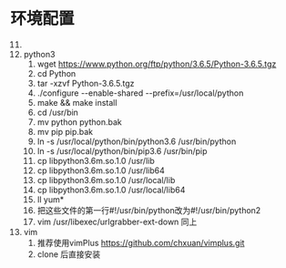 # 环境配置
   11. 
2. python3
   1. wget https://www.python.org/ftp/python/3.6.5/Python-3.6.5.tgz
   2. cd Python
   3. tar -xzvf Python-3.6.5.tgz
   4. ./configure  --enable-shared --prefix=/usr/local/python
   5. make && make install
   6. cd /usr/bin
   7. mv python python.bak
   8. mv pip pip.bak
   9. ln -s /usr/local/python/bin/python3.6 /usr/bin/python
   10. ln -s /usr/local/python/bin/pip3.6 /usr/bin/pip
   11. cp libpython3.6m.so.1.0 /usr/lib
   12. cp libpython3.6m.so.1.0 /usr/lib64
   13. cp libpython3.6m.so.1.0 /usr/local/lib
   14. cp libpython3.6m.so.1.0 /usr/local/lib64
   15. ll yum*
   16. 把这些文件的第一行#!/usr/bin/python改为#!/usr/bin/python2
   17. vim /usr/libexec/urlgrabber-ext-down 同上
3. vim
   1. 推荐使用vimPlus https://github.com/chxuan/vimplus.git
   2. clone 后直接安装